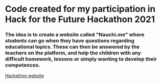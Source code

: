 # Code created for my participation in Hack for the Future Hackathon  2021

### The idea is to create a website called "Nauchi.me" where students can go when they have questions regarding educational topics. These can then be answered by the teachers on the platform, and help the children with any difficult homework, lessons or simply wanting to develop their competences. 

[Hackathon website](https://hack4thefuture.com/)
